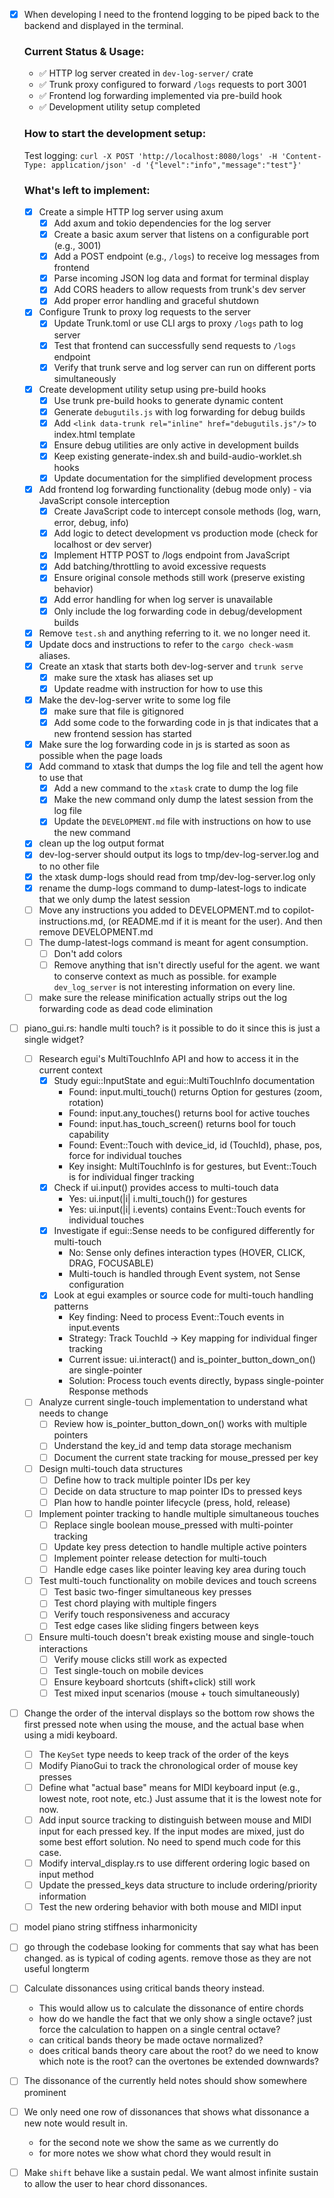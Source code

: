- [x] When developing I need to the frontend logging to be piped back to the backend and displayed in the terminal.

    ### Current Status & Usage:
    - ✅ HTTP log server created in `dev-log-server/` crate
    - ✅ Trunk proxy configured to forward `/logs` requests to port 3001
    - ✅ Frontend log forwarding implemented via pre-build hook
    - ✅ Development utility setup completed

    ### How to start the development setup:
    Test logging: `curl -X POST 'http://localhost:8080/logs' -H 'Content-Type: application/json' -d '{"level":"info","message":"test"}'`

    ### What's left to implement:
    - [x] Create a simple HTTP log server using axum
        - [x] Add axum and tokio dependencies for the log server
        - [x] Create a basic axum server that listens on a configurable port (e.g., 3001)
        - [x] Add a POST endpoint (e.g., `/logs`) to receive log messages from frontend
        - [x] Parse incoming JSON log data and format for terminal display
        - [x] Add CORS headers to allow requests from trunk's dev server
        - [x] Add proper error handling and graceful shutdown
    - [x] Configure Trunk to proxy log requests to the server
        - [x] Update Trunk.toml or use CLI args to proxy `/logs` path to log server
        - [x] Test that frontend can successfully send requests to `/logs` endpoint
        - [x] Verify that trunk serve and log server can run on different ports simultaneously
    - [x] Create development utility setup using pre-build hooks
        - [x] Use trunk pre-build hooks to generate dynamic content
        - [x] Generate `debugutils.js` with log forwarding for debug builds
        - [x] Add `<link data-trunk rel="inline" href="debugutils.js"/>` to index.html template
        - [x] Ensure debug utilities are only active in development builds
        - [x] Keep existing generate-index.sh and build-audio-worklet.sh hooks
        - [x] Update documentation for the simplified development process
    - [x] Add frontend log forwarding functionality (debug mode only) - via JavaScript console interception
        - [x] Create JavaScript code to intercept console methods (log, warn, error, debug, info)
        - [x] Add logic to detect development vs production mode (check for localhost or dev server)
        - [x] Implement HTTP POST to /logs endpoint from JavaScript
        - [x] Add batching/throttling to avoid excessive requests
        - [x] Ensure original console methods still work (preserve existing behavior)
        - [x] Add error handling for when log server is unavailable
        - [x] Only include the log forwarding code in debug/development builds
    - [x] Remove `test.sh` and anything referring to it. we no longer need it.
    - [x] Update docs and instructions to refer to the `cargo check-wasm` aliases.
    - [x] Create an xtask that starts both dev-log-server and `trunk serve`
        - [x] make sure the xtask has aliases set up
        - [x] Update readme with instruction for how to use this
    - [x] Make the dev-log-server write to some log file
        - [x] make sure that file is gitignored
        - [x] Add some code to the forwarding code in js that indicates that a new frontend session has started
    - [x] Make sure the log forwarding code in js is started as soon as possible when the page loads
    - [x] Add command to xtask that dumps the log file and tell the agent how to use that
        - [x] Add a new command to the `xtask` crate to dump the log file
        - [x] Make the new command only dump the latest session from the log file
        - [x] Update the `DEVELOPMENT.md` file with instructions on how to use the new command
    - [x] clean up the log output format
    - [x] dev-log-server should output its logs to tmp/dev-log-server.log and to no other file
    - [x] the xtask dump-logs should read from tmp/dev-log-server.log only
    - [x] rename the dump-logs command to dump-latest-logs to indicate that we only dump the latest session
    - [ ] Move any instructions you added to DEVELOPMENT.md to copilot-instructions.md, (or README.md if it is meant for the user). And then remove DEVELOPMENT.md
    - [ ] The dump-latest-logs command is meant for agent consumption.
        - [ ] Don't add colors
        - [ ] Remove anything that isn't directly useful for the agent. we want to conserve context as much as possible. for example `dev_log_server` is not interesting information on every line.
    - [ ] make sure the release minification actually strips out the log forwarding code as dead code elimination

- [ ] piano_gui.rs: handle multi touch? is it possible to do it since this is just a single widget?
  - [ ] Research egui's MultiTouchInfo API and how to access it in the current context
    - [x] Study egui::InputState and egui::MultiTouchInfo documentation
      - Found: input.multi_touch() returns Option<MultiTouchInfo> for gestures (zoom, rotation)
      - Found: input.any_touches() returns bool for active touches
      - Found: input.has_touch_screen() returns bool for touch capability
      - Found: Event::Touch with device_id, id (TouchId), phase, pos, force for individual touches
      - Key insight: MultiTouchInfo is for gestures, but Event::Touch is for individual finger tracking
    - [x] Check if ui.input() provides access to multi-touch data
      - Yes: ui.input(|i| i.multi_touch()) for gestures
      - Yes: ui.input(|i| i.events) contains Event::Touch events for individual touches
    - [x] Investigate if egui::Sense needs to be configured differently for multi-touch
      - No: Sense only defines interaction types (HOVER, CLICK, DRAG, FOCUSABLE)
      - Multi-touch is handled through Event system, not Sense configuration
    - [x] Look at egui examples or source code for multi-touch handling patterns
      - Key finding: Need to process Event::Touch events in input.events
      - Strategy: Track TouchId -> Key mapping for individual finger tracking
      - Current issue: ui.interact() and is_pointer_button_down_on() are single-pointer
      - Solution: Process touch events directly, bypass single-pointer Response methods
  - [ ] Analyze current single-touch implementation to understand what needs to change
    - [ ] Review how is_pointer_button_down_on() works with multiple pointers
    - [ ] Understand the key_id and temp data storage mechanism
    - [ ] Document the current state tracking for mouse_pressed per key
  - [ ] Design multi-touch data structures
    - [ ] Define how to track multiple pointer IDs per key
    - [ ] Decide on data structure to map pointer IDs to pressed keys
    - [ ] Plan how to handle pointer lifecycle (press, hold, release)
  - [ ] Implement pointer tracking to handle multiple simultaneous touches
    - [ ] Replace single boolean mouse_pressed with multi-pointer tracking
    - [ ] Update key press detection to handle multiple active pointers
    - [ ] Implement pointer release detection for multi-touch
    - [ ] Handle edge cases like pointer leaving key area during touch
  - [ ] Test multi-touch functionality on mobile devices and touch screens
    - [ ] Test basic two-finger simultaneous key presses
    - [ ] Test chord playing with multiple fingers
    - [ ] Verify touch responsiveness and accuracy
    - [ ] Test edge cases like sliding fingers between keys
  - [ ] Ensure multi-touch doesn't break existing mouse and single-touch interactions
    - [ ] Verify mouse clicks still work as expected
    - [ ] Test single-touch on mobile devices
    - [ ] Ensure keyboard shortcuts (shift+click) still work
    - [ ] Test mixed input scenarios (mouse + touch simultaneously)
- [ ] Change the order of the interval displays so the bottom row shows the first pressed note when using the mouse, and the actual base when using a midi keyboard.
  - [ ] The `KeySet` type needs to keep track of the order of the keys
  - [ ] Modify PianoGui to track the chronological order of mouse key presses
  - [ ] Define what "actual base" means for MIDI keyboard input (e.g., lowest note, root note, etc.) Just assume that it is the lowest note for now.
  - [ ] Add input source tracking to distinguish between mouse and MIDI input for each pressed key. If the input modes are mixed, just do some best effort solution. No need to spend much code for this case.
  - [ ] Modify interval_display.rs to use different ordering logic based on input method
  - [ ] Update the pressed_keys data structure to include ordering/priority information
  - [ ] Test the new ordering behavior with both mouse and MIDI input
- [ ] model piano string stiffness inharmonicity
- [ ] go through the codebase looking for comments that say what has been changed. as is typical of coding agents. remove those as they are not useful longterm
- [ ] Calculate dissonances using critical bands theory instead.
    - This would allow us to calculate the dissonance of entire chords
    - how do we handle the fact that we only show a single octave? just force the calculation to happen on a single central octave?
    - can critical bands theory be made octave normalized?
    - does critical bands theory care about the root? do we need to know which note is the root? can the overtones be extended downwards?
- [ ] The dissonance of the currently held notes should show somewhere prominent
- [ ] We only need one row of dissonances that shows what dissonance a new note would result in.
    - for the second note we show the same as we currently do
    - for more notes we show what chord they would result in
- [ ] Make `shift` behave like a sustain pedal. We want almost infinite sustain to allow the user to hear chord dissonances.
